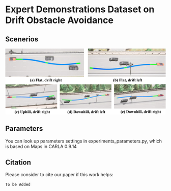 # Expert Demonstrations Dataset on Drift Obstacle Avoidance


## Scenerios

<img src=".\Scenerio.png">



## Parameters
You can look up parameters settings in experiments_parameters.py, which is based on Maps in CARLA 0.9.14



## Citation

Please consider to cite our paper if this work helps:
```
To be Added
```
